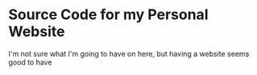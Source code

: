 # Source Code for my Personal Website

I'm not sure what I'm going to have on here, but having a website seems good to have 
